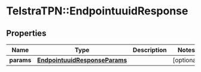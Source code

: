 # TelstraTPN::EndpointuuidResponse

## Properties
Name | Type | Description | Notes
------------ | ------------- | ------------- | -------------
**params** | [**EndpointuuidResponseParams**](EndpointuuidResponseParams.md) |  | [optional] 


